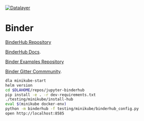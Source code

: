 [![Datalayer](https://docs.datalayer.io/logo/datalayer-25.svg)](https://datalayer.io)

# Binder

[BinderHub Repository](https://github.com/jupyterhub/binderhub)

[BinderHub Docs](https://binderhub.readthedocs.io).

[Binder Examples Repository](https://github.com/binder-examples)

[Binder Gitter Commmunity](https://gitter.im/jupyterhub/binder).

```bash
dla minikube-start
helm version
cd $DLAHOME/repos/jupyter-binderhub
pip install -e . -r dev-requirements.txt
./testing/minikube/install-hub
eval $(minikube docker-env)
python -m binderhub -f testing/minikube/binderhub_config.py
open http://localhost:8585
```

